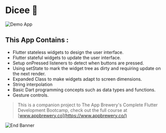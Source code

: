 # Dicee 🎲

![Demo App](https://github.com/Ardhian06/my-images/blob/main/dicee_app_demo.gif)

## This App Contains :

- Flutter stateless widgets to design the user interface.
- Flutter stateful widgets to update the user interface.
- Setup onPressed listeners to detect when buttons are pressed.
- Using setState to mark the widget tree as dirty and requiring update on the next render.
- Expanded Class to make widgets adapt to screen dimensions.
- String interpolation
- Basic Dart programming concepts such as data types and functions.
- Gesture controls.

>This is a companion project to The App Brewery's Complete Flutter Development Bootcamp, check out the full course at [www.appbrewery.co](https://www.appbrewery.co/)

![End Banner](https://github.com/londonappbrewery/Images/blob/master/readme-end-banner.png)
